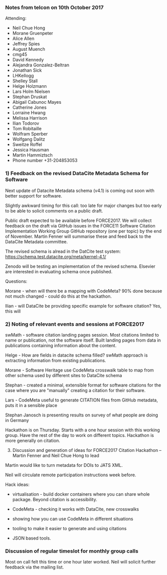 ### Notes from telcon on 10th October 2017

Attending:
- Neil Chue Hong
- Morane Gruenpeter
- Alice Allen
- Jeffrey Spies
- August Muench
- cmg45
- David Kennedy
- Alejandra Gonzalez-Beltran
- Jonathan Sick
- LHKellogg
- Shelley Stall
- Helge Holzmann
- Lars Holm Nielsen 
- Stephan Druskat
- Abigail Cabunoc Mayes
- Catherine Jones
- Lorraine Hwang
- Melissa Harrison
- Ilian Todorov
- Tom Robitaille
- Wolfram Sperber 
- Wolfgang Dalitz
- Sweitze Roffel
- Jessica Hausman
- Martin Hammiztsch
- Phone number +31-204853053


### 1) Feedback on the revised DataCite Metadata Schema for Software

Next update of Datacite Metadata schema (v4.1) is coming out soon with better support for software.

Slightly awkward timing for this call: too late for major changes but too early to be able to solicit comments on a public draft.

Public draft expected to be available before FORCE2017. We will collect feedback on the draft via GitHub issues in the 
FORCE11 Software Citation Implementation Working Group GitHub repository (one per topic) by the end of November. 
Martin Fenner will summarise these and feed back to the DataCite Metadata committee.

The revised schema is alread in the DatCite test system: https://schema.test.datacite.org/meta/kernel-4.1/

Zenodo will be testing an implementation of the revised schema.
Elsevier are interested in evaluating schema once published.

Questions:

Morane - when will there be a mapping with CodeMeta?
90% done because not much changed - could do this at the hackathon.

Ilian - will DataCite be providing specific example for software citation? Yes, this will 

### 2) Noting of relevant events and sessions at FORCE2017

swMath - software citation landing pages session. Most citations limited to name or publication, not the software itself. Built landing pages from data in publications containing information about the content.

Helge - How are fields in datacite schema filled?
swMath approach is extracting information from existing publications.

Morane - Software Heritage use CodeMeta crosswalk table to map from other schema used by different sites to DataCite schema

Stephan - created a minimal, extensible format for software citations for the case where you are "manually" creating a citation for their software.

Lars - CodeMeta useful to generate CITATION files from GitHub metadata, puts it in a sensible place

Stephan Janosch is presenting results on survey of what people are doing in Germany

Hackathon is on Thursday. Starts with a one hour session with this working group. Have the rest of the day to work on different topics. Hackathon is more generally on citation.


3) Discussion and generation of ideas for FORCE2017 Citation Hackathon – Martin Fenner and Neil Chue Hong to lead

Martin would like to turn metadata for DOIs to JATS XML.

Neil will circulate remote participation instructions week before.


Hack ideas:
- virtualisation - build docker containers where you can share whole package. Beyond citation is accessibility.

- CodeMeta - checking it works with DataCite, new crosswalks
- showing how you can use CodeMeta in different situations

- tooling to make it easier to generate and using citations
- JSON based tools. 

### Discussion of regular timeslot for monthly group calls

Most on call felt this time or one hour later worked. Neil will solicit further feedback via the mailing list.
